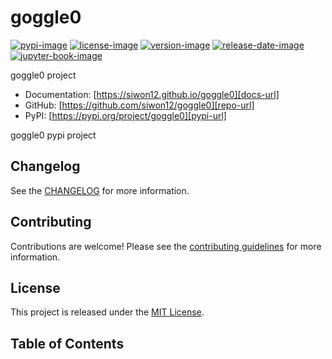 # goggle0

[![pypi-image]][pypi-url]
[![license-image]][license-url]
[![version-image]][release-url]
[![release-date-image]][release-url]
[![jupyter-book-image]][docs-url]

<!-- Links: -->
[hyperfast python template]: https://github.com/entelecheia/hyperfast-python-template

[pypi-image]: https://img.shields.io/pypi/v/goggle0
[license-image]: https://img.shields.io/github/license/siwon12/goggle0
[license-url]: https://github.com/siwon12/goggle0/blob/main/LICENSE
[version-image]: https://img.shields.io/github/v/release/siwon12/goggle0?sort=semver
[release-date-image]: https://img.shields.io/github/release-date/siwon12/goggle0
[release-url]: https://github.com/siwon12/goggle0/releases
[jupyter-book-image]: https://jupyterbook.org/en/stable/_images/badge.svg

[repo-url]: https://github.com/siwon12/goggle0
[pypi-url]: https://pypi.org/project/goggle0
[docs-url]: https://siwon12.github.io/goggle0
[changelog]: https://github.com/siwon12/goggle0/blob/main/CHANGELOG.md
[contributing guidelines]: https://github.com/siwon12/goggle0/blob/main/CONTRIBUTING.md
<!-- Links: -->

goggle0 project

- Documentation: [https://siwon12.github.io/goggle0][docs-url]
- GitHub: [https://github.com/siwon12/goggle0][repo-url]
- PyPI: [https://pypi.org/project/goggle0][pypi-url]

goggle0 pypi project



## Changelog

See the [CHANGELOG] for more information.

## Contributing

Contributions are welcome! Please see the [contributing guidelines] for more information.

## License

This project is released under the [MIT License][license-url].


## Table of Contents

```{tableofcontents}
```
